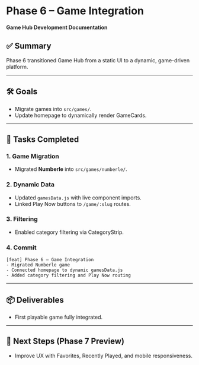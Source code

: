 # Phase 6 – Game Integration
**Game Hub Development Documentation**

## ✅ Summary
Phase 6 transitioned Game Hub from a static UI to a dynamic, game-driven platform.

---

## 🛠 Goals
- Migrate games into `src/games/`.
- Update homepage to dynamically render GameCards.

---

## 📂 Tasks Completed

### 1. Game Migration
- Migrated **Numberle** into `src/games/numberle/`.

### 2. Dynamic Data
- Updated `gamesData.js` with live component imports.
- Linked Play Now buttons to `/game/:slug` routes.

### 3. Filtering
- Enabled category filtering via CategoryStrip.

### 4. Commit
```
[feat] Phase 6 – Game Integration
- Migrated Numberle game
- Connected homepage to dynamic gamesData.js
- Added category filtering and Play Now routing
```

---

## 📦 Deliverables
- First playable game fully integrated.

---

## 🧭 Next Steps (Phase 7 Preview)
- Improve UX with Favorites, Recently Played, and mobile responsiveness.

